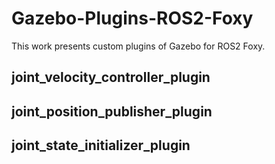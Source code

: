 # Gazebo-Plugins-ROS2-Foxy

This work presents custom plugins of Gazebo for ROS2 Foxy.

## joint_velocity_controller_plugin

## joint_position_publisher_plugin

## joint_state_initializer_plugin
